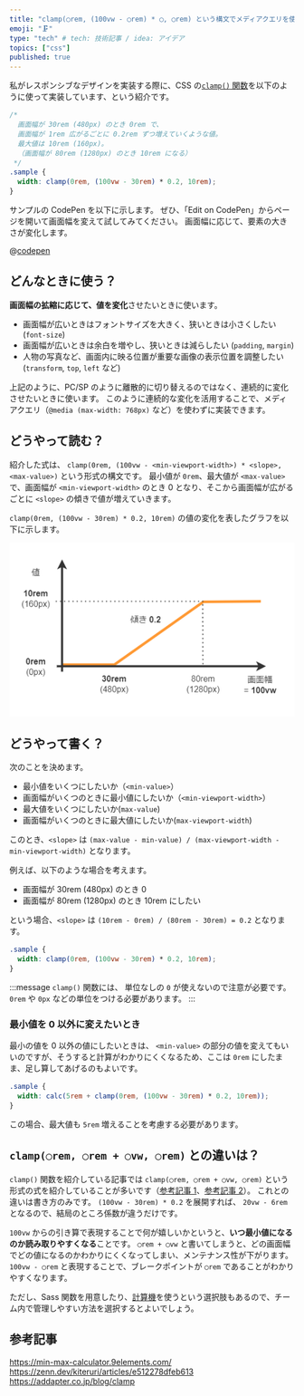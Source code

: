 ```yaml
---
title: "clamp(◯rem, (100vw - ◯rem) * ◯, ◯rem) という構文でメディアクエリを使わずにレスポンシブ実装"
emoji: "🗜️"
type: "tech" # tech: 技術記事 / idea: アイデア
topics: ["css"]
published: true
---
```


私がレスポンシブなデザインを実装する際に、CSS の[`clamp()` 関数](https://developer.mozilla.org/ja/docs/Web/CSS/clamp)を以下のように使って実装しています、という紹介です。

```css
/* 
  画面幅が 30rem (480px) のとき 0rem で、
  画面幅が 1rem 広がるごとに 0.2rem ずつ増えていくような値。
  最大値は 10rem (160px)。
  （画面幅が 80rem (1280px) のとき 10rem になる）
 */
.sample {
  width: clamp(0rem, (100vw - 30rem) * 0.2, 10rem);
}
```

サンプルの CodePen を以下に示します。
ぜひ、「Edit on CodePen」からページを開いて画面幅を変えて試してみてください。
画面幅に応じて、要素の大きさが変化します。

@[codepen](https://codepen.io/kagankan/pen/OJYZJGg)

## どんなときに使う？

**画面幅の拡縮に応じて、値を変化**させたいときに使います。

- 画面幅が広いときはフォントサイズを大きく、狭いときは小さくしたい (`font-size`)
- 画面幅が広いときは余白を増やし、狭いときは減らしたい (`padding`, `margin`)
- 人物の写真など、画面内に映る位置が重要な画像の表示位置を調整したい (`transform`, `top`, `left` など)

上記のように、PC/SP のように離散的に切り替えるのではなく、連続的に変化させたいときに使います。
このように連続的な変化を活用することで、メディアクエリ（`@media (max-width: 768px)` など）を使わずに実装できます。

## どうやって読む？

紹介した式は、 `clamp(0rem, (100vw - <min-viewport-width>) * <slope>, <max-value>)` という形式の構文です。
最小値が `0rem`、最大値が `<max-value>` で、画面幅が `<min-viewport-width>` のとき 0 となり、そこから画面幅が広がるごとに `<slope>` の傾きで値が増えていきます。

`clamp(0rem, (100vw - 30rem) * 0.2, 10rem)` の値の変化を表したグラフを以下に示します。

![画面幅に対する値の変化を示すグラフ。横軸は画面幅 (100vw) を示し、縦軸は値 (rem) を示している。画面幅が30rem (480px) までは値が0rem、画面幅が30rem (480px) から80rem (1280px) の間は傾き0.2で値が増加し、画面幅が80rem (1280px) 以上では値が最大の10rem (160px) になる。](/images/css-clamp-responsive/figure.drawio.png)

## どうやって書く？

次のことを決めます。

- 最小値をいくつにしたいか（`<min-value>`）
- 画面幅がいくつのときに最小値にしたいか（`<min-viewport-width>`）
- 最大値をいくつにしたいか(`max-value`)
- 画面幅がいくつのときに最大値にしたいか(`max-viewport-width`)

このとき、`<slope>` は `(max-value - min-value) / (max-viewport-width - min-viewport-width)` となります。

例えば、以下のような場合を考えます。

- 画面幅が 30rem (480px) のとき 0
- 画面幅が 80rem (1280px) のとき 10rem にしたい

という場合、`<slope>` は `(10rem - 0rem) / (80rem - 30rem) = 0.2` となります。

```css
.sample {
  width: clamp(0rem, (100vw - 30rem) * 0.2, 10rem);
}
```

:::message
`clamp()` 関数には、 単位なしの `0` が使えないので注意が必要です。 `0rem` や `0px` などの単位をつける必要があります。
:::

### 最小値を 0 以外に変えたいとき

最小の値を 0 以外の値にしたいときは、 `<min-value>` の部分の値を変えてもいいのですが、そうすると計算がわかりにくくなるため、ここは `0rem` にしたまま、足し算してあげるのもよいです。

```css
.sample {
  width: calc(5rem + clamp(0rem, (100vw - 30rem) * 0.2, 10rem));
}
```

この場合、最大値も `5rem` 増えることを考慮する必要があります。

## `clamp(◯rem, ◯rem + ◯vw, ◯rem)` との違いは？

`clamp()` 関数を紹介している記事では `clamp(◯rem, ◯rem + ◯vw, ◯rem)` という形式の式を紹介していることが多いです（[参考記事 1](https://zenn.dev/kiteruri/articles/e512278dfeb613)、[参考記事 2](https://addapter.co.jp/blog/clamp)）。
これとの違いは書き方のみです。 `(100vw - 30rem) * 0.2` を展開すれば、 `20vw - 6rem` となるので、結局のところ係数が違うだけです。

`100vw` からの引き算で表現することで何が嬉しいかというと、**いつ最小値になるのか読み取りやすくなる**ことです。
`◯rem + ◯vw` と書いてしまうと、どの画面幅でどの値になるのかわかりにくくなってしまい、メンテナンス性が下がります。`100vw - ◯rem` と表現することで、ブレークポイントが `◯rem` であることがわかりやすくなります。

ただし、Sass 関数を用意したり、[計算機](https://min-max-calculator.9elements.com/)を使うという選択肢もあるので、チーム内で管理しやすい方法を選択するとよいでしょう。

## 参考記事

https://min-max-calculator.9elements.com/
https://zenn.dev/kiteruri/articles/e512278dfeb613
https://addapter.co.jp/blog/clamp
